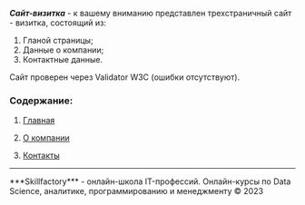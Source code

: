 ***Сайт-визитка*** - к вашему вниманию представлен трехстраничный сайт - визитка, состоящий из:
1.  Гланой страницы;
2.  Данные о компании;
3.  Контактные данные.

Сайт проверен через Validator W3C (ошибки отсутствуют).

### Cодержание:
1. [Главная](.pages/index.html)


2. [О компании](.pages/about.html)

 

3. [Контакты](.pages/contacts.html)

<hr>
***Skillfactory*** -  oнлайн-школа IT-профессий. Онлайн-курсы по Data Science, аналитике, программированию и менеджменту © 2023
